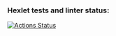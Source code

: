 ### Hexlet tests and linter status:
[![Actions Status](https://github.com/Kirill-1312/python-project-49/actions/workflows/hexlet-check.yml/badge.svg)](https://github.com/Kirill-1312/python-project-49/actions)